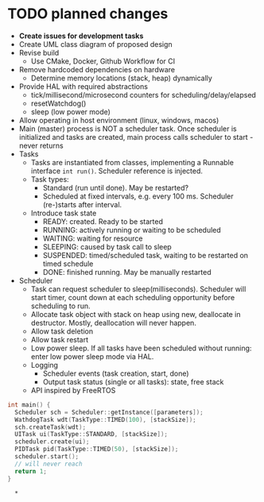 # TODO planned changes

* **Create issues for development tasks**
* Create UML class diagram of proposed design
* Revise build
  * Use CMake, Docker, Github Workflow for CI
* Remove hardcoded dependencies on hardware
  * Determine memory locations (stack, heap) dynamically
* Provide HAL with required abstractions
  * tick/millisecond/microsecond counters for scheduling/delay/elapsed
  * resetWatchdog()
  * sleep (low power mode)
* Allow operating in host environment (linux, windows, macos)
* Main (master) process is NOT a scheduler task. Once scheduler is initialized and tasks are created, main process calls scheduler to start - never returns
* Tasks
  * Tasks are instantiated from classes, implementing a Runnable interface ``int run()``. Scheduler reference is injected.
  * Task types:
    * Standard (run until done). May be restarted?
    * Scheduled at fixed intervals, e.g. every 100 ms. Scheduler (re-)starts after interval.
  * Introduce task state
    * READY: created. Ready to be started
    * RUNNING: actively running or waiting to be scheduled
    * WAITING: waiting for resource
    * SLEEPING: caused by task call to sleep
    * SUSPENDED: timed/scheduled task, waiting to be restarted on timed schedule
    * DONE: finished running. May be manually restarted
* Scheduler
    * Task can request scheduler to sleep(milliseconds). Scheduler will start timer, count down at each scheduling opportunity before scheduling to run.
    * Allocate task object with stack on heap using new, deallocate in destructor. Mostly, deallocation will never happen.
    * Allow task deletion
    * Allow task restart
    * Low power sleep. If all tasks have been scheduled without running: enter low power sleep mode via HAL.
    * Logging
      * Scheduler events (task creation, start, done)
      * Output task status (single or all tasks): state, free stack
    * API inspired by FreeRTOS
 
```C++
int main() {
  Scheduler sch = Scheduler::getInstance([parameters]);
  WathdogTask wdt(TaskType::TIMED(100), [stackSize]);
  sch.createTask(wdt);
  UITask ui(TaskType::STANDARD, [stackSize]);
  scheduler.create(ui);
  PIDTask pid(TaskType::TIMED(50), [stackSize]);
  scheduler.start();
  // will never reach
  return 1;
}
```
      * 
